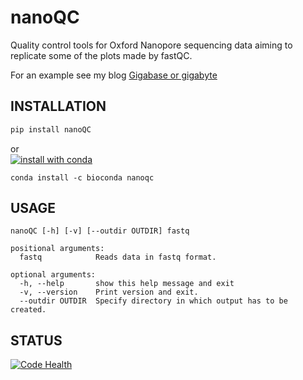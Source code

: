 # nanoQC
Quality control tools for Oxford Nanopore sequencing data aiming to replicate some of the plots made by fastQC.


For an example see my blog [Gigabase or gigabyte](https://gigabaseorgigabyte.wordpress.com/2017/06/15/per-base-sequence-content-and-quality-end-of-reads/)

## INSTALLATION
```bash
pip install nanoQC
```
or  
[![install with conda](https://anaconda.org/bioconda/nanoqc/badges/installer/conda.svg)](https://anaconda.org/bioconda/nanoqc)
```
conda install -c bioconda nanoqc
```


## USAGE
```
nanoQC [-h] [-v] [--outdir OUTDIR] fastq

positional arguments:
  fastq            Reads data in fastq format.

optional arguments:
  -h, --help       show this help message and exit
  -v, --version    Print version and exit.
  --outdir OUTDIR  Specify directory in which output has to be created.
```

## STATUS
[![Code Health](https://landscape.io/github/wdecoster/nanoQC/master/landscape.svg?style=flat)](https://landscape.io/github/wdecoster/nanoQC/master)
